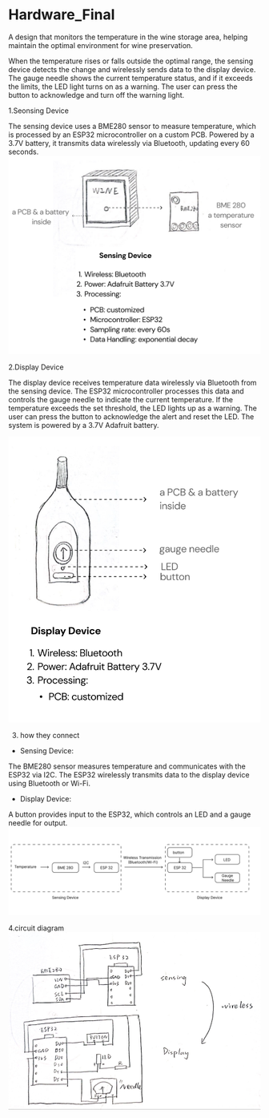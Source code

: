 # Hardware_Final
A design that monitors the temperature in the wine storage area, helping maintain the optimal environment for wine preservation.

When the temperature rises or falls outside the optimal range, the sensing device detects the change and wirelessly sends data to the display device. The gauge needle shows the current temperature status, and if it exceeds the limits, the LED light turns on as a warning. The user can press the button to acknowledge and turn off the warning light.

1.Seonsing Device

The sensing device uses a BME280 sensor to measure temperature, which is processed by an ESP32 microcontroller on a custom PCB. Powered by a 3.7V battery, it transmits data wirelessly via Bluetooth, updating every 60 seconds.
![Image description](images/sensing_device.png)

2.Display Device

The display device receives temperature data wirelessly via Bluetooth from the sensing device. The ESP32 microcontroller processes this data and controls the gauge needle to indicate the current temperature. If the temperature exceeds the set threshold, the LED lights up as a warning. The user can press the button to acknowledge the alert and reset the LED. The system is powered by a 3.7V Adafruit battery.

![Image description](images/display_device.png)

3. how they connect
- Sensing Device:

The BME280 sensor measures temperature and communicates with the ESP32 via I2C.
The ESP32 wirelessly transmits data to the display device using Bluetooth or Wi-Fi.
- Display Device:
  
A button provides input to the ESP32, which controls an LED and a gauge needle for output.
![Image description](images/flow.png)

4.circuit diagram
![Image description](images/circuit_diagram.png)

